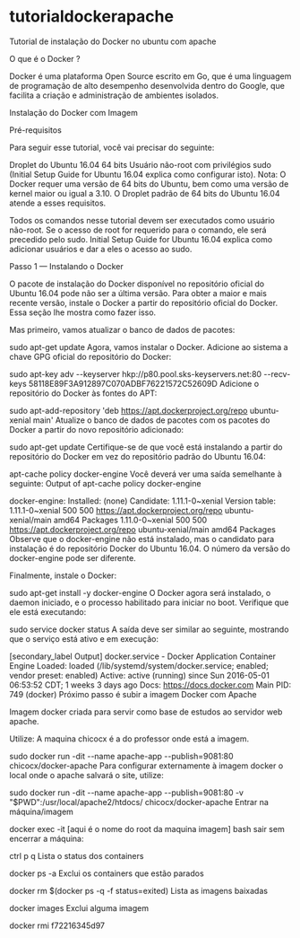 # tutorialdockerapache
Tutorial de instalação do Docker no ubuntu com apache

 O que é o Docker ?
 
  Docker é uma plataforma Open Source escrito em Go, que é uma linguagem de programação de alto desempenho desenvolvida dentro do Google, que facilita a criação e administração de ambientes isolados.
 
 Instalação do Docker com Imagem

Pré-requisitos

Para seguir esse tutorial, você vai precisar do seguinte:

Droplet do Ubuntu 16.04 64 bits
Usuário não-root com privilégios sudo (Initial Setup Guide for Ubuntu 16.04 explica como configurar isto).
Nota: O Docker requer uma versão de 64 bits do Ubuntu, bem como uma versão de kernel maior ou igual a 3.10. O Droplet padrão de 64 bits do Ubuntu 16.04 atende a esses requisitos.

Todos os comandos nesse tutorial devem ser executados como usuário não-root. Se o acesso de root for requerido para o comando, ele será precedido pelo sudo. Initial Setup Guide for Ubuntu 16.04 explica como adicionar usuários e dar a eles o acesso ao sudo.

Passo 1 — Instalando o Docker

O pacote de instalação do Docker disponível no repositório oficial do Ubuntu 16.04 pode não ser a última versão. Para obter a maior e mais recente versão, instale o Docker a partir do repositório oficial do Docker. Essa seção lhe mostra como fazer isso.

Mas primeiro, vamos atualizar o banco de dados de pacotes:

sudo apt-get update
Agora, vamos instalar o Docker. Adicione ao sistema a chave GPG oficial do repositório do Docker:

sudo apt-key adv --keyserver hkp://p80.pool.sks-keyservers.net:80 --recv-keys 58118E89F3A912897C070ADBF76221572C52609D
Adicione o repositório do Docker às fontes do APT:

sudo apt-add-repository 'deb https://apt.dockerproject.org/repo ubuntu-xenial main'
Atualize o banco de dados de pacotes com os pacotes do Docker a partir do novo repositório adicionado:

sudo apt-get update
Certifique-se de que você está instalando a partir do repositório do Docker em vez do repositório padrão do Ubuntu 16.04:

apt-cache policy docker-engine
Você deverá ver uma saída semelhante à seguinte: Output of apt-cache policy docker-engine

docker-engine:
  Installed: (none)
  Candidate: 1.11.1-0~xenial
  Version table:
     1.11.1-0~xenial 500
        500 https://apt.dockerproject.org/repo ubuntu-xenial/main amd64 Packages
     1.11.0-0~xenial 500
        500 https://apt.dockerproject.org/repo ubuntu-xenial/main amd64 Packages
Observe que o docker-engine não está instalado, mas o candidato para instalação é do repositório Docker do Ubuntu 16.04. O número da versão do docker-engine pode ser diferente.

Finalmente, instale o Docker:

sudo apt-get install -y docker-engine
O Docker agora será instalado, o daemon iniciado, e o processo habilitado para iniciar no boot. Verifique que ele está executando:

sudo service docker status
A saída deve ser similar ao seguinte, mostrando que o serviço está ativo e em execução:

[secondary_label Output]
   docker.service - Docker Application Container Engine
   Loaded: loaded (/lib/systemd/system/docker.service; enabled; vendor preset: enabled)
   Active: active (running) since Sun 2016-05-01 06:53:52 CDT; 1 weeks 3 days ago
     Docs: https://docs.docker.com
 Main PID: 749 (docker)
Próximo passo é subir a imagem Docker com Apache

Imagem docker criada para servir como base de estudos ao servidor web apache.

Utilize: A maquina chicocx é a do professor onde está a imagem.

  sudo docker run -dit --name apache-app --publish=9081:80 chicocx/docker-apache
Para configurar externamente à imagem docker o local onde o apache salvará o site, utilize:

  sudo docker run -dit --name apache-app --publish=9081:80 -v "$PWD":/usr/local/apache2/htdocs/ chicocx/docker-apache
Entrar na máquina/imagem

docker exec -it [aqui é o nome do root da maquina imagem] bash 
sair sem encerrar a máquina:

ctrl p q
Lista o status dos containers

docker ps -a
Exclui os containers que estão parados

docker rm $(docker ps -q -f status=exited)
Lista as imagens baixadas

docker images
Exclui alguma imagem

docker rmi f72216345d97
